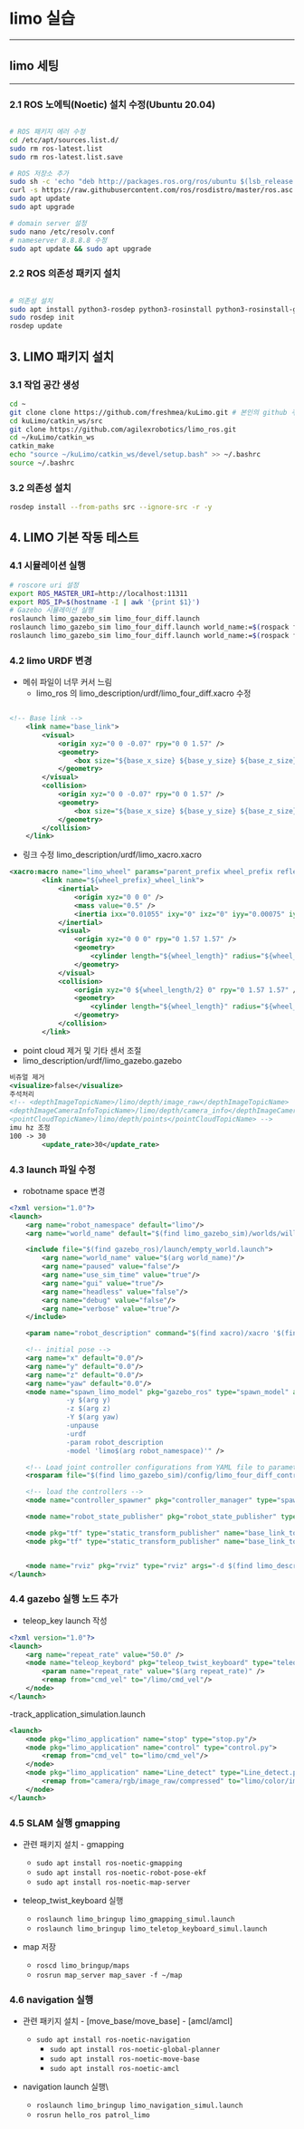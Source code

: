 # limo 실습

---

## limo 세팅

---

### 2.1 ROS 노에틱(Noetic) 설치 수정(Ubuntu 20.04)

```bash

# ROS 패키지 에러 수정
cd /etc/apt/sources.list.d/
sudo rm ros-latest.list
sudo rm ros-latest.list.save

# ROS 저장소 추가
sudo sh -c 'echo "deb http://packages.ros.org/ros/ubuntu $(lsb_release -sc) main" > /etc/apt/sources.list.d/ros-latest.list'
curl -s https://raw.githubusercontent.com/ros/rosdistro/master/ros.asc | sudo apt-key add -
sudo apt update
sudo apt upgrade

# domain server 설정
sudo nano /etc/resolv.conf
# nameserver 8.8.8.8 수정
sudo apt update && sudo apt upgrade

```

### 2.2 ROS 의존성 패키지 설치

```bash

# 의존성 설치
sudo apt install python3-rosdep python3-rosinstall python3-rosinstall-generator python3-wstool build-essential
sudo rosdep init
rosdep update
```

## 3. LIMO 패키지 설치

### 3.1 작업 공간 생성

```bash
cd ~
git clone clone https://github.com/freshmea/kuLimo.git # 본인의 github 주소로 변경
cd kuLimo/catkin_ws/src
git clone https://github.com/agilexrobotics/limo_ros.git
cd ~/kuLimo/catkin_ws
catkin_make
echo "source ~/kuLimo/catkin_ws/devel/setup.bash" >> ~/.bashrc
source ~/.bashrc
```

### 3.2 의존성 설치

```bash
rosdep install --from-paths src --ignore-src -r -y
```

## 4. LIMO 기본 작동 테스트

### 4.1 시뮬레이션 실행

```bash
# roscore uri 설정
export ROS_MASTER_URI=http://localhost:11311
export ROS_IP=$(hostname -I | awk '{print $1}')
# Gazebo 시뮬레이션 실행
roslaunch limo_gazebo_sim limo_four_diff.launch
roslaunch limo_gazebo_sim limo_four_diff.launch world_name:=$(rospack find limo_gazebo_sim)/worlds/empty.world
roslaunch limo_gazebo_sim limo_four_diff.launch world_name:=$(rospack find turtlebot3_gazebo)/worlds/turtlebot3_stage_1.world
```

### 4.2 limo URDF 변경

- 메쉬 파일이 너무 커서 느림
  - limo_ros 의 limo_description/urdf/limo_four_diff.xacro 수정

```xml

<!-- Base link -->
    <link name="base_link">
        <visual>
            <origin xyz="0 0 -0.07" rpy="0 0 1.57" />
            <geometry>
                <box size="${base_x_size} ${base_y_size} ${base_z_size}"/>
            </geometry>
        </visual>
        <collision>
            <origin xyz="0 0 -0.07" rpy="0 0 1.57" />
            <geometry>
                <box size="${base_x_size} ${base_y_size} ${base_z_size}"/>
            </geometry>
        </collision>
    </link>
```

- 링크 수정 limo_description/urdf/limo_xacro.xacro

```xml
<xacro:macro name="limo_wheel" params="parent_prefix wheel_prefix reflect *joint_pose">
        <link name="${wheel_prefix}_wheel_link">
            <inertial>
                <origin xyz="0 0 0" />
                <mass value="0.5" />
                <inertia ixx="0.01055" ixy="0" ixz="0" iyy="0.00075" iyz="0" izz="0.01055" />
            </inertial>
            <visual>
                <origin xyz="0 0 0" rpy="0 1.57 1.57" />
                <geometry>
                    <cylinder length="${wheel_length}" radius="${wheel_radius}" />
                </geometry>
            </visual>
            <collision>
                <origin xyz="0 ${wheel_length/2} 0" rpy="0 1.57 1.57" />
                <geometry>
                    <cylinder length="${wheel_length}" radius="${wheel_radius}" />
                </geometry>
            </collision>
        </link>
```

- point cloud 제거 및 기타 센서 조절
- limo_description/urdf/limo_gazebo.gazebo

```xml
비쥬얼 제거
<visualize>false</visualize>
주석처리
<!-- <depthImageTopicName>/limo/depth/image_raw</depthImageTopicName>
<depthImageCameraInfoTopicName>/limo/depth/camera_info</depthImageCameraInfoTopicName>
<pointCloudTopicName>/limo/depth/points</pointCloudTopicName> -->
imu hz 조정
100 -> 30
        <update_rate>30</update_rate>
```

### 4.3 launch 파일 수정

- robotname space 변경

```xml
<?xml version="1.0"?>
<launch>
    <arg name="robot_namespace" default="limo"/>
    <arg name="world_name" default="$(find limo_gazebo_sim)/worlds/willowgarage.world"/>

    <include file="$(find gazebo_ros)/launch/empty_world.launch">
        <arg name="world_name" value="$(arg world_name)"/>
        <arg name="paused" value="false"/>
        <arg name="use_sim_time" value="true"/>
        <arg name="gui" value="true"/>
        <arg name="headless" value="false"/>
        <arg name="debug" value="false"/>
        <arg name="verbose" value="true"/>
    </include>

    <param name="robot_description" command="$(find xacro)/xacro '$(find limo_description)/urdf/limo_four_diff.xacro' robot_namespace:=$(arg robot_namespace)" />

    <!-- initial pose -->
    <arg name="x" default="0.0"/>
    <arg name="y" default="0.0"/>
    <arg name="z" default="0.0"/>
    <arg name="yaw" default="0.0"/>
    <node name="spawn_limo_model" pkg="gazebo_ros" type="spawn_model" args="-x $(arg x)
              -y $(arg y)
              -z $(arg z)
              -Y $(arg yaw)
              -unpause
              -urdf
              -param robot_description
              -model 'limo$(arg robot_namespace)'" />

    <!-- Load joint controller configurations from YAML file to parameter server -->
    <rosparam file="$(find limo_gazebo_sim)/config/limo_four_diff_control.yaml" command="load" ns="$(arg robot_namespace)"/>

    <!-- load the controllers -->
    <node name="controller_spawner" pkg="controller_manager" type="spawner" respawn="false" output="screen" args="limo_state_controller " ns="$(arg robot_namespace)"/>

    <node name="robot_state_publisher" pkg="robot_state_publisher" type="robot_state_publisher" ns="$(arg robot_namespace)"/>

    <node pkg="tf" type="static_transform_publisher" name="base_link_to_laser_link" args="0.105 0.0 0.08 0.0 0.0 0.0 /base_link /laser_link 10" />
    <node pkg="tf" type="static_transform_publisher" name="base_link_to_imu_link" args="0.0 0.0 0.0 0.0 0.0 0.0 /base_link /imu_link 10" />


    <node name="rviz" pkg="rviz" type="rviz" args="-d $(find limo_description)/rviz/model_display.rviz" />
</launch>
```

### 4.4 gazebo 실행 노드 추가

- teleop_key launch 작성

```xml
<?xml version="1.0"?>
<launch>
    <arg name="repeat_rate" value="50.0" />
    <node name="teleop_keybord" pkg="teleop_twist_keyboard" type="teleop_twist_keyboard.py" output="screen">
        <param name="repeat_rate" value="$(arg repeat_rate)" />
        <remap from="cmd_vel" to="/limo/cmd_vel"/>
    </node>
</launch>
```

-track_application_simulation.launch

```xml
<launch>
    <node pkg="limo_application" name="stop" type="stop.py"/>
    <node pkg="limo_application" name="control" type="control.py">
        <remap from="cmd_vel" to="limo/cmd_vel"/>
    </node>
    <node pkg="limo_application" name="Line_detect" type="Line_detect.py">
        <remap from="camera/rgb/image_raw/compressed" to="limo/color/image_raw/compressed"/>
    </node>
</launch>
```

### 4.5 SLAM 실행 gmapping

- 관련 패키지 설치 - gmapping
  - `sudo apt install ros-noetic-gmapping`
  - `sudo apt install ros-noetic-robot-pose-ekf`
  - `sudo apt install ros-noetic-map-server`

- teleop_twist_keyboard 실행
  - `roslaunch limo_bringup limo_gmapping_simul.launch `
  - `roslaunch limo_bringup limo_teletop_keyboard_simul.launch `

- map 저장
  - `roscd limo_bringup/maps`
  - `rosrun map_server map_saver -f ~/map`

### 4.6 navigation 실행

- 관련 패키지 설치 - [move_base/move_base] - [amcl/amcl]
  - `sudo apt install ros-noetic-navigation`
    - `sudo apt install ros-noetic-global-planner`
    - `sudo apt install ros-noetic-move-base`
    - `sudo apt install ros-noetic-amcl`

- navigation launch 실행\
  - `roslaunch limo_bringup limo_navigation_simul.launch`
  - `rosrun hello_ros patrol_limo `
